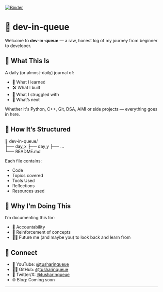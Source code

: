 [![Binder](https://mybinder.org/badge_logo.svg)](https://mybinder.org/v2/gh/tusharinqueue/dev-in-queue/HEAD)
# 🧠 dev-in-queue

Welcome to **dev-in-queue** — a raw, honest log of my journey from beginner to developer.

## 📌 What This Is

A daily (or almost-daily) journal of:
- 🧩 What I learned  
- 🛠️ What I built  
- 🧠 What I struggled with  
- 🚀 What’s next  

Whether it's Python, C++, Git, DSA, AiMl or side projects — everything goes in here.

## 📅 How It’s Structured

📁 dev-in-queue/  
├── day_x
├── day_y
├── ...  
└── README.md  

Each file contains:
- Code 
- Topics covered
- Tools Used
- Reflections  
- Resources used  

## 🚧 Why I’m Doing This

I’m documenting this for:
- 📖 Accountability  
- 🧠 Reinforcement of concepts  
- 🧑‍💻 Future me (and maybe you) to look back and learn from  

## 🔗 Connect

- 📍 YouTube: [@tusharinqueue](https://youtube.com/@tusharinqueue)  
- 🧑‍💻 GitHub: [@tusharinqueue](https://github.com/tusharinqueue)  
- 🧵 Twitter/X: [@tusharinqueue](https://twitter.com/tusharinqueue)  
- 🌐 Blog: Coming soon  

---



